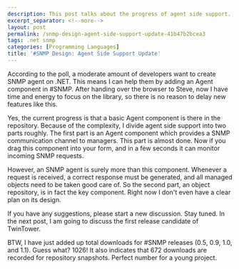 ```yaml
---
description: This post talks about the progress of agent side support.
excerpt_separator: <!--more-->
layout: post
permalink: /snmp-design-agent-side-support-update-41b47b2bcea3
tags: .net snmp
categories: [Programming Languages]
title: '#SNMP Design: Agent Side Support Update'
---
```

According to the poll, a moderate amount of developers want to create SNMP agent on .NET. This means I can help them by adding an Agent component in #SNMP. After handing over the browser to Steve, now I have time and energy to focus on the library, so there is no reason to delay new features like this.
<!--more-->

Yes, the current progress is that a basic Agent component is there in the repository. Because of the complexity, I divide agent side support into two parts roughly. The first part is an Agent component which provides a SNMP communication channel to managers. This part is almost done. Now if you drag this component into your form, and in a few seconds it can monitor incoming SNMP requests.

However, an SNMP agent is surely more than this component. Whenever a request is received, a correct response must be generated, and all managed objects need to be taken good care of. So the second part, an object repository, is in fact the key component. Right now I don't even have a clear plan on its design.

If you have any suggestions, please start a new discussion. Stay tuned. In the next post, I am going to discuss the first release candidate of TwinTower.

BTW, I have just added up total downloads for #SNMP releases (0.5, 0.9, 1.0, and 1.1). Guess what? 1026! It also indicates that 672 downloads are recorded for repository snapshots. Perfect number for a young project.
